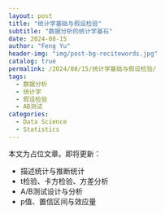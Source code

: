 ```yaml
---
layout: post
title: "统计学基础与假设检验"
subtitle: "数据分析的统计学基石"
date: 2024-08-15
author: "Feng Yu"
header-img: "img/post-bg-recitewords.jpg"
catalog: true
permalink: /2024/08/15/统计学基础与假设检验/
tags:
  - 数据分析
  - 统计学
  - 假设检验
  - AB测试
categories:
  - Data Science
  - Statistics
---
```


本文为占位文章。即将更新：
- 描述统计与推断统计
- t检验、卡方检验、方差分析
- A/B测试设计与分析
- p值、置信区间与效应量
